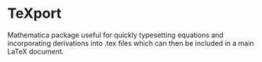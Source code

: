 # TeXport
Mathematica package useful for quickly typesetting equations and incorporating derivations into .tex files which can then be included in a main LaTeX document.
